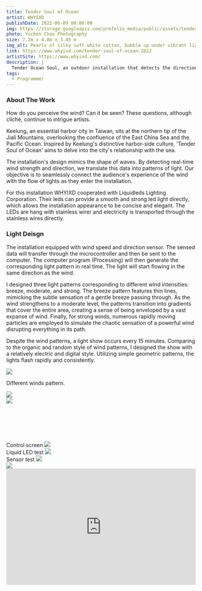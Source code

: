 ```yaml
---
title: Tender Soul of Ocean
artist: WHYIXD
publishDate: 2022-06-09 00:00:00
img: https://storage.googleapis.com/profolio_media/public/assets/tender/ocean.jpg
photo: Yuchen Chao Photography
size: 7.2m x 4.8m x 3.45 m
img_alt: Pearls of silky soft white cotton, bubble up under vibrant lighting
link: https://www.whyixd.com/tender-soul-of-ocean-2022
artistSite: https://www.whyixd.com/
description: |
  Tender Ocean Soul, an outdoor installation that detects the direction and strength of the wind, converting it into real-time light patterns. It utilizes a new type of liquid LED to provide evenly distributed light. A light show occurs every 15 minutes.
tags:
  - Programmer
---
```


<style>

    .embed-container {
      --video--width: 1084;
      --video--height: 666;

      position: relative;
      padding-bottom: calc(var(--video--height) / var(--video--width) * 100%); /* 41.66666667% */
      overflow: hidden;
      max-width: 100%;
      background: black;
    }

    .embed-container iframe,
    .embed-container object,
    .embed-container embed {
      position: absolute;
      top: 0;
      left: 0;
      width: 100%;
      height: 100%;
    }

  @media (max-width: 900px) {

     h3 {
      font-size: var(--text-lg);
    }
  }

</style>

### About The Work

How do you perceive the wind? Can it be seen? These questions, although cliché, continue to intrigue artists.

Keelung, an essential harbor city in Taiwan, sits at the northern tip of the Jiali Mountains, overlooking the confluence of the East China Sea and the Pacific Ocean. Inspired by Keelung's distinctive harbor-side culture, 'Tender Soul of Ocean' aims to delve into the city's relationship with the sea.

The installation's design mimics the shape of waves. By detecting real-time wind strength and direction, we translate this data into patterns of light. Our objective is to seamlessly connect the audience's experience of the wind with the flow of lights as they enter the installation.

For this installation WHYIXD cooperated with Liquidleds Lighting Corporation. Their leds can provide a smooth and strong led light directly, which allows the installation appearance to be concise and elegant. The LEDs are hang with stainless wirer and electricity is transported through the stainless wires directly.

### Light Deisgn

The installation equipped with wind speed and direction sensor. The sensed data will transfer through the microcontroller and then be sent to the computer. The computer program (Processing) will then generate the corresponding light pattern in real time. The light will start flowing in the same direction as the wind.

I designed three light patterns corresponding to different wind intensities: breeze, moderate, and strong. The breeze pattern features thin lines, mimicking the subtle sensation of a gentle breeze passing through. As the wind strengthens to a moderate level, the patterns transition into gradients that cover the entire area, creating a sense of being enveloped by a vast expanse of wind. Finally, for strong winds, numerous rapidly moving particles are employed to simulate the chaotic sensation of a powerful wind disrupting everything in its path.

Despite the wind patterns, a light show occurs every 15 minutes. Comparing to the organic and random style of wind patterns, I designed the show with a relatively electric and digital style. Utilizing simple geometric patterns, the lights flash rapidly and consistently.

<div class="array">
  <div class="arrayItem"  >
    <img src="https://storage.googleapis.com/profolio_media/public/assets/tender/wind1.jpg" />
    <p>Different winds pattern.</p>
  </div>
    <div class="arrayItem" >
    <img src="https://storage.googleapis.com/profolio_media/public/assets/tender/wind2.jpg" />
  </div>
    <div class="arrayItem" >
    <img src="https://storage.googleapis.com/profolio_media/public/assets/tender/wind3.jpg"/>
  </div>

</div>

<div class="ingallery" style="margin-top:100px;">

  <div class="width withTitle">
    <span class="imgTitle">Control screen</span>
    <img style=""src="https://storage.googleapis.com/profolio_media/public/assets/tender/control.jpg">
  </div>

  <div class="withTitle " >
    <span class="imgTitle">Liquid LED test</span>
    <img src="https://storage.googleapis.com/profolio_media/public/assets/tender/light.jpg">
  </div>

  <div class="withTitle">
    <span class="imgTitle">Sensor test</span>
    <img src="https://storage.googleapis.com/profolio_media/public/assets/tender/sensor.gif">
  </div>

  <div class="width">
    <img src="https://storage.googleapis.com/profolio_media/public/assets/tender/ocean1.jpg">
  </div>

</div>

<div class='embed-container'>
<iframe src="https://player.vimeo.com/video/726610150?h=3646606fd&autoplay=1&muted=1"  frameborder="0"  allow="autoplay; fullscreen; picture-in-picture" allowfullscreen></iframe>
</div>
